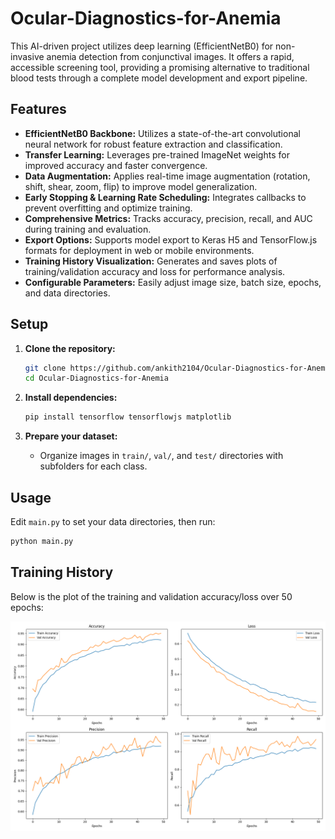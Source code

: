 # Ocular-Diagnostics-for-Anemia
This AI-driven project utilizes deep learning (EfficientNetB0) for non-invasive anemia detection from conjunctival images. It offers a rapid, accessible screening tool, providing a promising alternative to traditional blood tests through a complete model development and export pipeline.
## Features

- **EfficientNetB0 Backbone:** Utilizes a state-of-the-art convolutional neural network for robust feature extraction and classification.
- **Transfer Learning:** Leverages pre-trained ImageNet weights for improved accuracy and faster convergence.
- **Data Augmentation:** Applies real-time image augmentation (rotation, shift, shear, zoom, flip) to improve model generalization.
- **Early Stopping & Learning Rate Scheduling:** Integrates callbacks to prevent overfitting and optimize training.
- **Comprehensive Metrics:** Tracks accuracy, precision, recall, and AUC during training and evaluation.
- **Export Options:** Supports model export to Keras H5 and TensorFlow.js formats for deployment in web or mobile environments.
- **Training History Visualization:** Generates and saves plots of training/validation accuracy and loss for performance analysis.
- **Configurable Parameters:** Easily adjust image size, batch size, epochs, and data directories.

## Setup

1. **Clone the repository:**
   ```bash
   git clone https://github.com/ankith2104/Ocular-Diagnostics-for-Anemia.git
   cd Ocular-Diagnostics-for-Anemia
   ```

2. **Install dependencies:**
   ```bash
   pip install tensorflow tensorflowjs matplotlib
   ```

3. **Prepare your dataset:**
   - Organize images in `train/`, `val/`, and `test/` directories with subfolders for each class.

## Usage

Edit `main.py` to set your data directories, then run:

```bash
python main.py
```
## Training History

Below is the plot of the training and validation accuracy/loss over 50 epochs:

![Training History](training_history.png)
